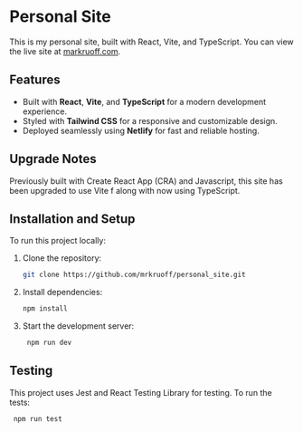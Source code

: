 # Personal Site

This is my personal site, built with React, Vite, and TypeScript. You can view the live site at [markruoff.com](https://markruoff.com).

## Features
- Built with **React**, **Vite**, and **TypeScript** for a modern development experience.
- Styled with **Tailwind CSS** for a responsive and customizable design.
- Deployed seamlessly using **Netlify** for fast and reliable hosting.

## Upgrade Notes
Previously built with Create React App (CRA) and Javascript, this site has been upgraded to use Vite f along with now using TypeScript.

## Installation and Setup
To run this project locally:
1. Clone the repository:
   ```bash
   git clone https://github.com/mrkruoff/personal_site.git
2. Install dependencies:
   ```bash
   npm install
3. Start the development server:
   ```bash
    npm run dev

## Testing
This project uses Jest and React Testing Library for testing. To run the tests:
   ```bash
    npm run test

